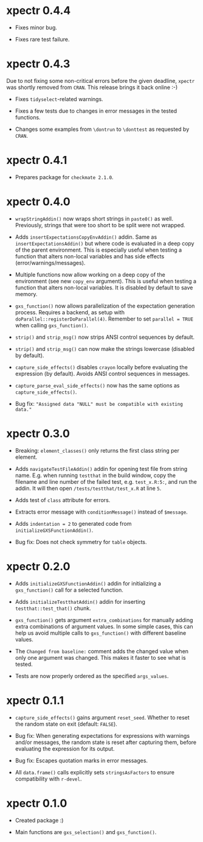 
# xpectr 0.4.4

* Fixes minor bug.

* Fixes rare test failure.

# xpectr 0.4.3

Due to not fixing some non-critical errors before the given deadline, `xpectr` was shortly removed from `CRAN`. This release brings it back online :-)

* Fixes `tidyselect`-related warnings.

* Fixes a few tests due to changes in error messages in the tested functions.

* Changes some examples from `\dontrun` to `\donttest` as requested by `CRAN`.

# xpectr 0.4.1

* Prepares package for `checkmate 2.1.0`.

# xpectr 0.4.0

* `wrapStringAddin()` now wraps short strings in `paste0()` as well. Previously, strings that were too short to be split were not wrapped.

* Adds `insertExpectationsCopyEnvAddin()` addin. Same as `insertExpectationsAddin()` but where code is evaluated in a deep copy of the parent environment. This is especially useful when testing a function that alters non-local variables and has side effects (error/warnings/messages).

* Multiple functions now allow working on a deep copy of the environment (see new `copy_env` argument). This is useful when testing a function that alters non-local variables. It is disabled by default to save memory.

* `gxs_function()` now allows parallelization of the expectation generation process. Requires a backend, as setup with `doParallel::registerDoParallel(4)`. Remember to set `parallel = TRUE` when calling `gxs_function()`.

* `strip()` and `strip_msg()` now strips ANSI control sequences by default.

* `strip()` and `strip_msg()` can now make the strings lowercase (disabled by default).

* `capture_side_effects()` disables `crayon` locally before evaluating the expression (by default). Avoids ANSI control sequences in messages.

* `capture_parse_eval_side_effects()` now has the same options as `capture_side_effects()`.

* Bug fix: `"Assigned data "NULL" must be compatible with existing data."`

# xpectr 0.3.0

* Breaking: `element_classes()` only returns the first class string per element.

* Adds `navigateTestFileAddin()` addin for opening test file from string name. E.g. when running `testthat` in the build window, copy the filename and line number of the failed test, e.g. `test_x.R:5:`, and run the addin. It will then open `/tests/testthat/test_x.R` at line `5`.

* Adds test of `class` attribute for errors. 

* Extracts error message with `conditionMessage()` instead of `$message`.

* Adds `indentation = 2` to generated code from `initializeGXSFunctionAddin()`.

* Bug fix: Does not check symmetry for `table` objects.

# xpectr 0.2.0

* Adds `initializeGXSFunctionAddin()` addin for initializing a `gxs_function()` call for a selected function.

* Adds `initializeTestthatAddin()` addin for inserting `testthat::test_that()` chunk.

* `gxs_function()` gets argument `extra_combinations` for manually adding extra combinations of argument values. In some simple cases, this can help us avoid multiple calls to `gxs_function()` with different baseline values.

* The `Changed from baseline:` comment adds the changed value when only one argument was changed. This makes it faster to see what is tested.

* Tests are now properly ordered as the specified `args_values`. 

# xpectr 0.1.1

* `capture_side_effects()` gains argument `reset_seed`. Whether to reset the random state on exit (default: `FALSE`).

* Bug fix: When generating expectations for expressions with warnings and/or messages, the random state is reset after capturing them, before evaluating the expression for its output.

* Bug fix: Escapes quotation marks in error messages.

* All `data.frame()` calls explicitly sets `stringsAsFactors` to ensure compatibility with `r-devel`.

# xpectr 0.1.0

* Created package :)  

* Main functions are `gxs_selection()` and `gxs_function()`.
